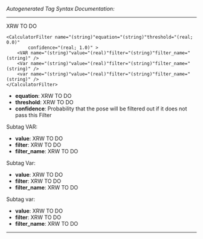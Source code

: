 _Autogenerated Tag Syntax Documentation:_

---
XRW TO DO

```
<CalculatorFilter name="(string)"equation="(string)"threshold="(real; 0.0)"
        confidence="(real; 1.0)" >
    <VAR name="(string)"value="(real)"filter="(string)"filter_name="(string)" />
    <Var name="(string)"value="(real)"filter="(string)"filter_name="(string)" />
    <var name="(string)"value="(real)"filter="(string)"filter_name="(string)" />
</CalculatorFilter>
```

-   **equation**: XRW TO DO
-   **threshold**: XRW TO DO
-   **confidence**: Probability that the pose will be filtered out if it does not pass this Filter


Subtag VAR:   

-   **value**: XRW TO DO
-   **filter**: XRW TO DO
-   **filter_name**: XRW TO DO

Subtag Var:   

-   **value**: XRW TO DO
-   **filter**: XRW TO DO
-   **filter_name**: XRW TO DO

Subtag var:   

-   **value**: XRW TO DO
-   **filter**: XRW TO DO
-   **filter_name**: XRW TO DO

---
